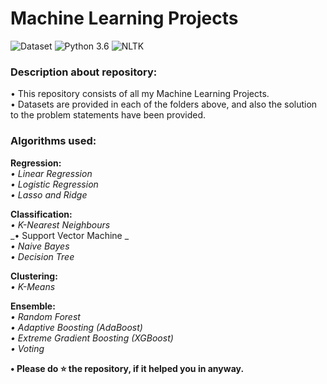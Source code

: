 # Machine Learning Projects
![Dataset](https://img.shields.io/badge/Dataset-Kaggle-blue.svg) ![Python 3.6](https://img.shields.io/badge/Python-3.6-brightgreen.svg) ![NLTK](https://img.shields.io/badge/Library-sklearn-orange.svg)

### Description about repository:
• This repository consists of all my Machine Learning Projects.<br/>
• Datasets are provided in each of the folders above, and also the solution to the problem statements have been provided.<br/>

### Algorithms used:
**Regression:**<br/>
  _• Linear Regression_<br/>
  _• Logistic Regression_<br/>
  _• Lasso and Ridge_<br/>

**Classification:**<br/>
  _• K-Nearest Neighbours_<br/>
  _• Support Vector Machine _<br/>
  _• Naive Bayes_<br/>
  _• Decision Tree_<br/>
  
**Clustering:**<br/>
  _• K-Means_<br/>
  
**Ensemble:**<br/>
  _• Random Forest_<br/>
  _• Adaptive Boosting (AdaBoost)_<br/>
  _• Extreme Gradient Boosting (XGBoost)_<br/>
  _• Voting_<br/>

**• Please do ⭐ the repository, if it helped you in anyway.**
